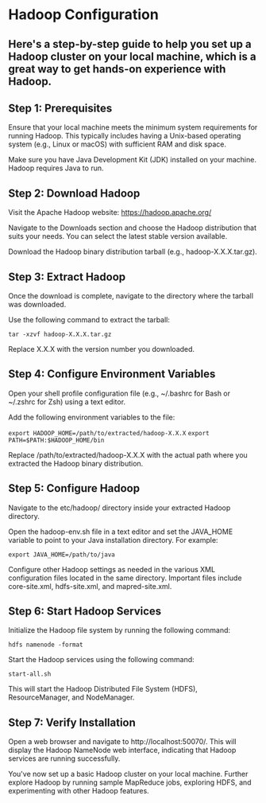 # Hadoop Configuration

## Here's a step-by-step guide to help you set up a Hadoop cluster on your local machine, which is a great way to get hands-on experience with Hadoop.

## Step 1: Prerequisites

Ensure that your local machine meets the minimum system requirements for running Hadoop. This typically includes having a Unix-based operating system (e.g., Linux or macOS) with sufficient RAM and disk space.

Make sure you have Java Development Kit (JDK) installed on your machine. Hadoop requires Java to run.

## Step 2: Download Hadoop

Visit the Apache Hadoop website: https://hadoop.apache.org/

Navigate to the Downloads section and choose the Hadoop distribution that suits your needs. You can select the latest stable version available.

Download the Hadoop binary distribution tarball (e.g., hadoop-X.X.X.tar.gz).

## Step 3: Extract Hadoop

Once the download is complete, navigate to the directory where the tarball was downloaded.

Use the following command to extract the tarball:

`tar -xzvf hadoop-X.X.X.tar.gz`

Replace X.X.X with the version number you downloaded.

## Step 4: Configure Environment Variables

Open your shell profile configuration file (e.g., ~/.bashrc for Bash or ~/.zshrc for Zsh) using a text editor.

Add the following environment variables to the file:

`export HADOOP_HOME=/path/to/extracted/hadoop-X.X.X`
`export PATH=$PATH:$HADOOP_HOME/bin`

Replace /path/to/extracted/hadoop-X.X.X with the actual path where you extracted the Hadoop binary distribution.

## Step 5: Configure Hadoop

Navigate to the etc/hadoop/ directory inside your extracted Hadoop directory.

Open the hadoop-env.sh file in a text editor and set the JAVA_HOME variable to point to your Java installation directory. For example:

`export JAVA_HOME=/path/to/java`

Configure other Hadoop settings as needed in the various XML configuration files located in the same directory. Important files include core-site.xml, hdfs-site.xml, and mapred-site.xml.

## Step 6: Start Hadoop Services

Initialize the Hadoop file system by running the following command:

`hdfs namenode -format`

Start the Hadoop services using the following command:

`start-all.sh`

This will start the Hadoop Distributed File System (HDFS), ResourceManager, and NodeManager.

## Step 7: Verify Installation

Open a web browser and navigate to http://localhost:50070/. This will display the Hadoop NameNode web interface, indicating that Hadoop services are running successfully.

You've now set up a basic Hadoop cluster on your local machine. Further explore Hadoop by running sample MapReduce jobs, exploring HDFS, and experimenting with other Hadoop features.
